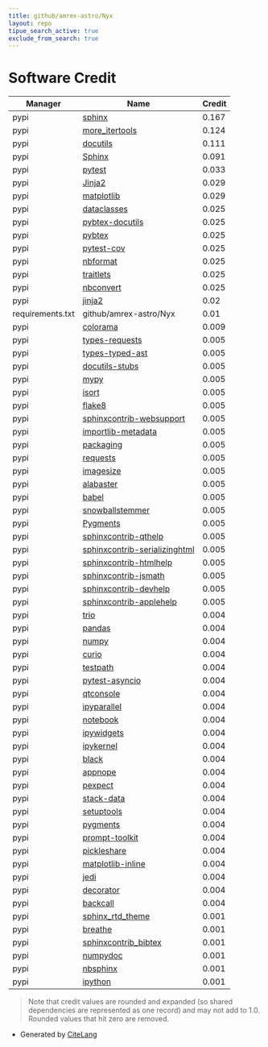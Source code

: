 ```yaml
---
title: github/amrex-astro/Nyx
layout: repo
tipue_search_active: true
exclude_from_search: true
---
```

# Software Credit

|Manager|Name|Credit|
|-------|----|------|
|pypi|[sphinx](https://pypi.org/project/sphinx)|0.167|
|pypi|[more_itertools](https://github.com/more-itertools/more-itertools)|0.124|
|pypi|[docutils](https://pypi.org/project/docutils)|0.111|
|pypi|[Sphinx](https://www.sphinx-doc.org/)|0.091|
|pypi|[pytest](https://docs.pytest.org/en/latest/)|0.033|
|pypi|[Jinja2](https://pypi.org/project/Jinja2)|0.029|
|pypi|[matplotlib](https://pypi.org/project/matplotlib)|0.029|
|pypi|[dataclasses](https://pypi.org/project/dataclasses)|0.025|
|pypi|[pybtex-docutils](https://pypi.org/project/pybtex-docutils)|0.025|
|pypi|[pybtex](https://pypi.org/project/pybtex)|0.025|
|pypi|[pytest-cov](https://pypi.org/project/pytest-cov)|0.025|
|pypi|[nbformat](https://pypi.org/project/nbformat)|0.025|
|pypi|[traitlets](https://pypi.org/project/traitlets)|0.025|
|pypi|[nbconvert](https://pypi.org/project/nbconvert)|0.025|
|pypi|[jinja2](https://pypi.org/project/jinja2)|0.02|
|requirements.txt|github/amrex-astro/Nyx|0.01|
|pypi|[colorama](https://pypi.org/project/colorama)|0.009|
|pypi|[types-requests](https://pypi.org/project/types-requests)|0.005|
|pypi|[types-typed-ast](https://pypi.org/project/types-typed-ast)|0.005|
|pypi|[docutils-stubs](https://pypi.org/project/docutils-stubs)|0.005|
|pypi|[mypy](https://pypi.org/project/mypy)|0.005|
|pypi|[isort](https://pypi.org/project/isort)|0.005|
|pypi|[flake8](https://pypi.org/project/flake8)|0.005|
|pypi|[sphinxcontrib-websupport](https://pypi.org/project/sphinxcontrib-websupport)|0.005|
|pypi|[importlib-metadata](https://pypi.org/project/importlib-metadata)|0.005|
|pypi|[packaging](https://pypi.org/project/packaging)|0.005|
|pypi|[requests](https://pypi.org/project/requests)|0.005|
|pypi|[imagesize](https://pypi.org/project/imagesize)|0.005|
|pypi|[alabaster](https://pypi.org/project/alabaster)|0.005|
|pypi|[babel](https://pypi.org/project/babel)|0.005|
|pypi|[snowballstemmer](https://pypi.org/project/snowballstemmer)|0.005|
|pypi|[Pygments](https://pypi.org/project/Pygments)|0.005|
|pypi|[sphinxcontrib-qthelp](https://pypi.org/project/sphinxcontrib-qthelp)|0.005|
|pypi|[sphinxcontrib-serializinghtml](https://pypi.org/project/sphinxcontrib-serializinghtml)|0.005|
|pypi|[sphinxcontrib-htmlhelp](https://pypi.org/project/sphinxcontrib-htmlhelp)|0.005|
|pypi|[sphinxcontrib-jsmath](https://pypi.org/project/sphinxcontrib-jsmath)|0.005|
|pypi|[sphinxcontrib-devhelp](https://pypi.org/project/sphinxcontrib-devhelp)|0.005|
|pypi|[sphinxcontrib-applehelp](https://pypi.org/project/sphinxcontrib-applehelp)|0.005|
|pypi|[trio](https://pypi.org/project/trio)|0.004|
|pypi|[pandas](https://pypi.org/project/pandas)|0.004|
|pypi|[numpy](https://pypi.org/project/numpy)|0.004|
|pypi|[curio](https://pypi.org/project/curio)|0.004|
|pypi|[testpath](https://pypi.org/project/testpath)|0.004|
|pypi|[pytest-asyncio](https://pypi.org/project/pytest-asyncio)|0.004|
|pypi|[qtconsole](https://pypi.org/project/qtconsole)|0.004|
|pypi|[ipyparallel](https://pypi.org/project/ipyparallel)|0.004|
|pypi|[notebook](https://pypi.org/project/notebook)|0.004|
|pypi|[ipywidgets](https://pypi.org/project/ipywidgets)|0.004|
|pypi|[ipykernel](https://pypi.org/project/ipykernel)|0.004|
|pypi|[black](https://pypi.org/project/black)|0.004|
|pypi|[appnope](https://pypi.org/project/appnope)|0.004|
|pypi|[pexpect](https://pypi.org/project/pexpect)|0.004|
|pypi|[stack-data](https://pypi.org/project/stack-data)|0.004|
|pypi|[setuptools](https://pypi.org/project/setuptools)|0.004|
|pypi|[pygments](https://pypi.org/project/pygments)|0.004|
|pypi|[prompt-toolkit](https://pypi.org/project/prompt-toolkit)|0.004|
|pypi|[pickleshare](https://pypi.org/project/pickleshare)|0.004|
|pypi|[matplotlib-inline](https://pypi.org/project/matplotlib-inline)|0.004|
|pypi|[jedi](https://pypi.org/project/jedi)|0.004|
|pypi|[decorator](https://pypi.org/project/decorator)|0.004|
|pypi|[backcall](https://pypi.org/project/backcall)|0.004|
|pypi|[sphinx_rtd_theme](https://github.com/rtfd/sphinx_rtd_theme/)|0.001|
|pypi|[breathe](https://github.com/michaeljones/breathe)|0.001|
|pypi|[sphinxcontrib_bibtex](https://github.com/mcmtroffaes/sphinxcontrib-bibtex)|0.001|
|pypi|[numpydoc](https://numpydoc.readthedocs.io)|0.001|
|pypi|[nbsphinx](https://nbsphinx.readthedocs.io/)|0.001|
|pypi|[ipython](https://ipython.org)|0.001|


> Note that credit values are rounded and expanded (so shared dependencies are represented as one record) and may not add to 1.0. Rounded values that hit zero are removed.


- Generated by [CiteLang](https://github.com/vsoch/citelang)
